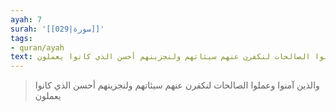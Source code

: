 ```yaml
---
ayah: 7
surah: '[[029|سورة]]'
tags:
- quran/ayah
text: والذين آمنوا وعملوا الصالحات لنكفرن عنهم سيئاتهم ولنجزينهم أحسن الذي كانوا يعملون
---
```

> والذين آمنوا وعملوا الصالحات لنكفرن عنهم سيئاتهم ولنجزينهم أحسن الذي كانوا يعملون
